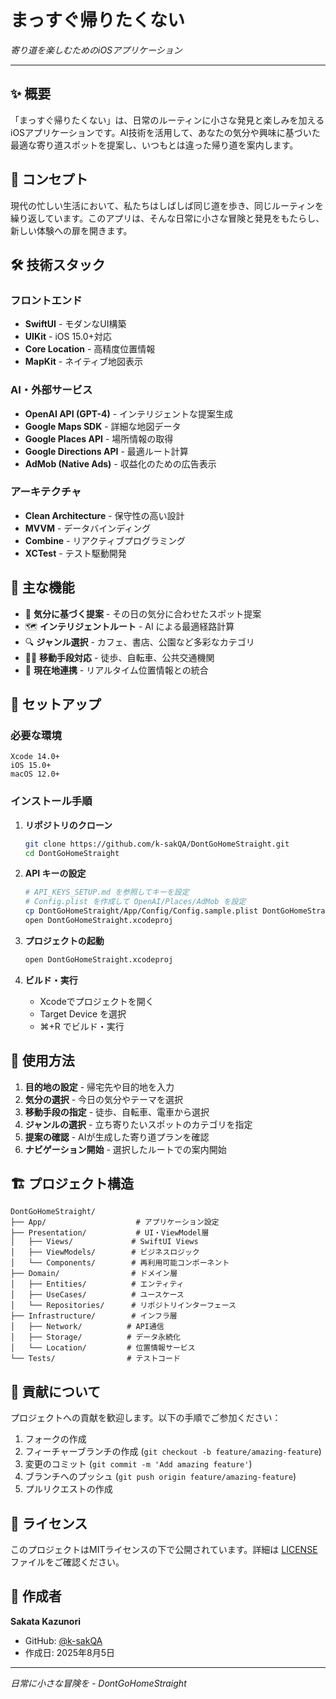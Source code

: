 # まっすぐ帰りたくない

*寄り道を楽しむためのiOSアプリケーション*

---

## ✨ 概要

「まっすぐ帰りたくない」は、日常のルーティンに小さな発見と楽しみを加えるiOSアプリケーションです。AI技術を活用して、あなたの気分や興味に基づいた最適な寄り道スポットを提案し、いつもとは違った帰り道を案内します。

## 🎯 コンセプト

現代の忙しい生活において、私たちはしばしば同じ道を歩き、同じルーティンを繰り返しています。このアプリは、そんな日常に小さな冒険と発見をもたらし、新しい体験への扉を開きます。

## 🛠 技術スタック

### フロントエンド
- **SwiftUI** - モダンなUI構築
- **UIKit** - iOS 15.0+対応
- **Core Location** - 高精度位置情報
- **MapKit** - ネイティブ地図表示

### AI・外部サービス
- **OpenAI API (GPT-4)** - インテリジェントな提案生成
- **Google Maps SDK** - 詳細な地図データ
- **Google Places API** - 場所情報の取得
- **Google Directions API** - 最適ルート計算
- **AdMob (Native Ads)** - 収益化のための広告表示

### アーキテクチャ
- **Clean Architecture** - 保守性の高い設計
- **MVVM** - データバインディング
- **Combine** - リアクティブプログラミング
- **XCTest** - テスト駆動開発

## 📱 主な機能

- 🎯 **気分に基づく提案** - その日の気分に合わせたスポット提案
- 🗺️ **インテリジェントルート** - AI による最適経路計算
- 🔍 **ジャンル選択** - カフェ、書店、公園など多彩なカテゴリ
- 🚶‍♂️ **移動手段対応** - 徒歩、自転車、公共交通機関
- 📍 **現在地連携** - リアルタイム位置情報との統合

## 🚀 セットアップ

### 必要な環境
```
Xcode 14.0+
iOS 15.0+
macOS 12.0+
```

### インストール手順

1. **リポジトリのクローン**
   ```bash
   git clone https://github.com/k-sakQA/DontGoHomeStraight.git
   cd DontGoHomeStraight
   ```

2. **API キーの設定**
   ```bash
   # API_KEYS_SETUP.md を参照してキーを設定
   # Config.plist を作成して OpenAI/Places/AdMob を設定
   cp DontGoHomeStraight/App/Config/Config.sample.plist DontGoHomeStraight/App/Config/Config.plist
   open DontGoHomeStraight.xcodeproj
   ```

3. **プロジェクトの起動**
   ```bash
   open DontGoHomeStraight.xcodeproj
   ```

4. **ビルド・実行**
   - Xcodeでプロジェクトを開く
   - Target Device を選択
   - ⌘+R でビルド・実行

## 📖 使用方法

1. **目的地の設定** - 帰宅先や目的地を入力
2. **気分の選択** - 今日の気分やテーマを選択
3. **移動手段の指定** - 徒歩、自転車、電車から選択
4. **ジャンルの選択** - 立ち寄りたいスポットのカテゴリを指定
5. **提案の確認** - AIが生成した寄り道プランを確認
6. **ナビゲーション開始** - 選択したルートでの案内開始

## 🏗️ プロジェクト構造

```
DontGoHomeStraight/
├── App/                    # アプリケーション設定
├── Presentation/           # UI・ViewModel層
│   ├── Views/             # SwiftUI Views
│   ├── ViewModels/        # ビジネスロジック
│   └── Components/        # 再利用可能コンポーネント
├── Domain/                # ドメイン層
│   ├── Entities/          # エンティティ
│   ├── UseCases/          # ユースケース
│   └── Repositories/      # リポジトリインターフェース
├── Infrastructure/        # インフラ層
│   ├── Network/          # API通信
│   ├── Storage/          # データ永続化
│   └── Location/         # 位置情報サービス
└── Tests/                # テストコード
```

## 🤝 貢献について

プロジェクトへの貢献を歓迎します。以下の手順でご参加ください：

1. フォークの作成
2. フィーチャーブランチの作成 (`git checkout -b feature/amazing-feature`)
3. 変更のコミット (`git commit -m 'Add amazing feature'`)
4. ブランチへのプッシュ (`git push origin feature/amazing-feature`)
5. プルリクエストの作成

## 📄 ライセンス

このプロジェクトはMITライセンスの下で公開されています。詳細は [LICENSE](LICENSE) ファイルをご確認ください。

## 👤 作成者

**Sakata Kazunori**
- GitHub: [@k-sakQA](https://github.com/k-sakQA)
- 作成日: 2025年8月5日

---

*日常に小さな冒険を - DontGoHomeStraight*
